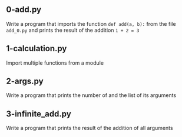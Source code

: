## 0-add.py
Write a program that imports the function `def add(a, b):` from the file `add_0.py` and prints the result of the addition `1 + 2 = 3`

## 1-calculation.py
Import multiple functions from a module

## 2-args.py
Write a program that prints the number of and the list of its arguments

## 3-infinite_add.py
Write a program that prints the result of the addition of all arguments
